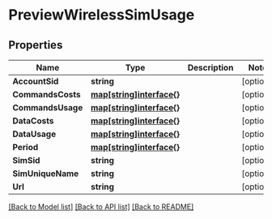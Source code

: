 # PreviewWirelessSimUsage

## Properties

Name | Type | Description | Notes
------------ | ------------- | ------------- | -------------
**AccountSid** | **string** |  | [optional] 
**CommandsCosts** | [**map[string]interface{}**](.md) |  | [optional] 
**CommandsUsage** | [**map[string]interface{}**](.md) |  | [optional] 
**DataCosts** | [**map[string]interface{}**](.md) |  | [optional] 
**DataUsage** | [**map[string]interface{}**](.md) |  | [optional] 
**Period** | [**map[string]interface{}**](.md) |  | [optional] 
**SimSid** | **string** |  | [optional] 
**SimUniqueName** | **string** |  | [optional] 
**Url** | **string** |  | [optional] 

[[Back to Model list]](../README.md#documentation-for-models) [[Back to API list]](../README.md#documentation-for-api-endpoints) [[Back to README]](../README.md)


